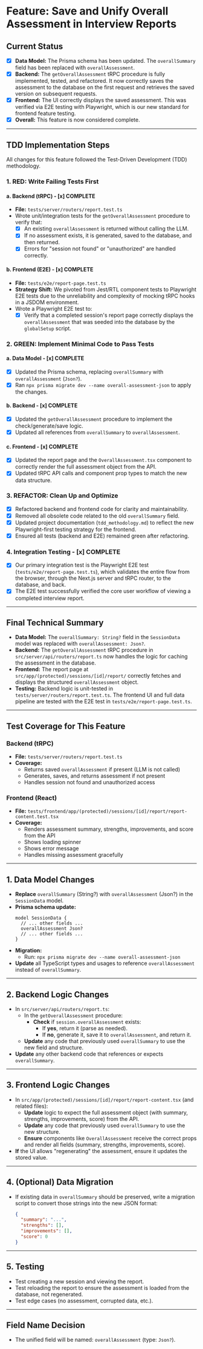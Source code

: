 # Feature: Save and Unify Overall Assessment in Interview Reports

## Current Status

- [x] **Data Model:** The Prisma schema has been updated. The `overallSummary` field has been replaced with `overallAssessment`.
- [x] **Backend:** The `getOverallAssessment` tRPC procedure is fully implemented, tested, and refactored. It now correctly saves the assessment to the database on the first request and retrieves the saved version on subsequent requests.
- [x] **Frontend:** The UI correctly displays the saved assessment. This was verified via E2E testing with Playwright, which is our new standard for frontend feature testing.
- [x] **Overall:** This feature is now considered complete.

---

## TDD Implementation Steps

All changes for this feature followed the Test-Driven Development (TDD) methodology.

### 1. RED: Write Failing Tests First

#### a. Backend (tRPC) - [x] COMPLETE
- **File:** `tests/server/routers/report.test.ts`
- Wrote unit/integration tests for the `getOverallAssessment` procedure to verify that:
  - [x] An existing `overallAssessment` is returned without calling the LLM.
  - [x] If no assessment exists, it is generated, saved to the database, and then returned.
  - [x] Errors for "session not found" or "unauthorized" are handled correctly.

#### b. Frontend (E2E) - [x] COMPLETE
- **File:** `tests/e2e/report-page.test.ts`
- **Strategy Shift:** We pivoted from Jest/RTL component tests to Playwright E2E tests due to the unreliability and complexity of mocking tRPC hooks in a JSDOM environment.
- Wrote a Playwright E2E test to:
  - [x] Verify that a completed session's report page correctly displays the `overallAssessment` that was seeded into the database by the `globalSetup` script.

### 2. GREEN: Implement Minimal Code to Pass Tests

#### a. Data Model - [x] COMPLETE
- [x] Updated the Prisma schema, replacing `overallSummary` with `overallAssessment` (`Json?`).
- [x] Ran `npx prisma migrate dev --name overall-assessment-json` to apply the changes.

#### b. Backend - [x] COMPLETE
- [x] Updated the `getOverallAssessment` procedure to implement the check/generate/save logic.
- [x] Updated all references from `overallSummary` to `overallAssessment`.

#### c. Frontend - [x] COMPLETE
- [x] Updated the report page and the `OverallAssessment.tsx` component to correctly render the full assessment object from the API.
- [x] Updated tRPC API calls and component prop types to match the new data structure.

### 3. REFACTOR: Clean Up and Optimize

- [x] Refactored backend and frontend code for clarity and maintainability.
- [x] Removed all obsolete code related to the old `overallSummary` field.
- [x] Updated project documentation (`tdd_methodology.md`) to reflect the new Playwright-first testing strategy for the frontend.
- [x] Ensured all tests (backend and E2E) remained green after refactoring.

### 4. Integration Testing - [x] COMPLETE

- [x] Our primary integration test is the Playwright E2E test (`tests/e2e/report-page.test.ts`), which validates the entire flow from the browser, through the Next.js server and tRPC router, to the database, and back.
- [x] The E2E test successfully verified the core user workflow of viewing a completed interview report.

---

## Final Technical Summary

- **Data Model:** The `overallSummary: String?` field in the `SessionData` model was replaced with `overallAssessment: Json?`.
- **Backend:** The `getOverallAssessment` tRPC procedure in `src/server/api/routers/report.ts` now handles the logic for caching the assessment in the database.
- **Frontend:** The report page at `src/app/(protected)/sessions/[id]/report/` correctly fetches and displays the structured `overallAssessment` object.
- **Testing:** Backend logic is unit-tested in `tests/server/routers/report.test.ts`. The frontend UI and full data pipeline are tested with the E2E test in `tests/e2e/report-page.test.ts`.

---

## Test Coverage for This Feature

### Backend (tRPC)
- **File:** `tests/server/routers/report.test.ts`
- **Coverage:**
  - Returns saved `overallAssessment` if present (LLM is not called)
  - Generates, saves, and returns assessment if not present
  - Handles session not found and unauthorized access

### Frontend (React)
- **File:** `tests/frontend/app/(protected)/sessions/[id]/report/report-content.test.tsx`
- **Coverage:**
  - Renders assessment summary, strengths, improvements, and score from the API
  - Shows loading spinner
  - Shows error message
  - Handles missing assessment gracefully

---

## 1. Data Model Changes

- **Replace** `overallSummary` (String?) with `overallAssessment` (Json?) in the `SessionData` model.
- **Prisma schema update:**
  ```prisma
  model SessionData {
    // ... other fields ...
    overallAssessment Json?
    // ... other fields ...
  }
  ```
- **Migration:**
  - Run: `npx prisma migrate dev --name overall-assessment-json`
- **Update** all TypeScript types and usages to reference `overallAssessment` instead of `overallSummary`.

---

## 2. Backend Logic Changes

- In `src/server/api/routers/report.ts`:
  - In the `getOverallAssessment` procedure:
    - **Check** if `session.overallAssessment` exists:
      - If **yes**, return it (parse as needed).
      - If **no**, generate it, save it to `overallAssessment`, and return it.
  - **Update** any code that previously used `overallSummary` to use the new field and structure.
- **Update** any other backend code that references or expects `overallSummary`.

---

## 3. Frontend Logic Changes

- In `src/app/(protected)/sessions/[id]/report/report-content.tsx` (and related files):
  - **Update** logic to expect the full assessment object (with summary, strengths, improvements, score) from the API.
  - **Update** any code that previously used `overallSummary` to use the new structure.
  - **Ensure** components like `OverallAssessment` receive the correct props and render all fields (summary, strengths, improvements, score).
- **If** the UI allows "regenerating" the assessment, ensure it updates the stored value.

---

## 4. (Optional) Data Migration

- If existing data in `overallSummary` should be preserved, write a migration script to convert those strings into the new JSON format:
  ```json
  {
    "summary": "...",
    "strengths": [],
    "improvements": [],
    "score": 0
  }
  ```

---

## 5. Testing

- Test creating a new session and viewing the report.
- Test reloading the report to ensure the assessment is loaded from the database, not regenerated.
- Test edge cases (no assessment, corrupted data, etc.).

---

## Field Name Decision
- The unified field will be named: `overallAssessment` (type: `Json?`). 